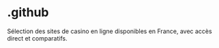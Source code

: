 # .github
Sélection des sites de casino en ligne disponibles en France, avec accès direct et comparatifs.
